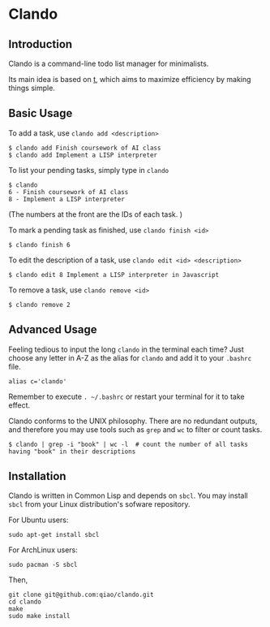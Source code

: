 Clando
======

## Introduction

Clando is a command-line todo list manager for minimalists. 

Its main idea is based on [t](http://stevelosh.com/projects/t/), which aims to maximize efficiency by making things simple.


## Basic Usage

To add a task, use `clando add <description>`

    $ clando add Finish coursework of AI class
    $ clando add Implement a LISP interpreter

To list your pending tasks, simply type in `clando`

    $ clando
    6 - Finish coursework of AI class
    8 - Implement a LISP interpreter

(The numbers at the front are the IDs of each task. )

To mark a pending task as finished, use `clando finish <id>`

    $ clando finish 6

To edit the description of a task, use `clando edit <id> <description>`

    $ clando edit 8 Implement a LISP interpreter in Javascript

To remove a task, use `clando remove <id>`

    $ clando remove 2


## Advanced Usage

Feeling tedious to input the long `clando` in the terminal each time? Just choose any letter in A-Z as the alias for `clando` and add it to your `.bashrc` file.

    alias c='clando'

Remember to execute `. ~/.bashrc` or restart your terminal for it to take effect.

Clando conforms to the UNIX philosophy. There are no redundant outputs, and therefore you may use tools such as `grep` and `wc` to filter or count tasks.

    $ clando | grep -i "book" | wc -l  # count the number of all tasks having "book" in their descriptions


## Installation

Clando is written in Common Lisp and depends on `sbcl`. You may install `sbcl` from your Linux distribution's sofware repository.

For Ubuntu users:

    sudo apt-get install sbcl
    
For ArchLinux users:

    sudo pacman -S sbcl

Then,

    git clone git@github.com:qiao/clando.git
    cd clando
    make
    sudo make install
